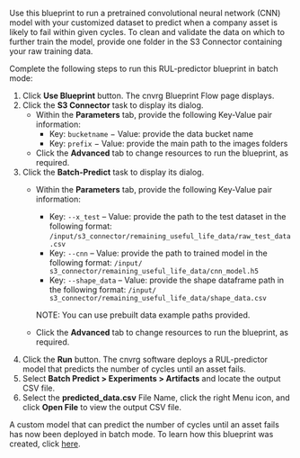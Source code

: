 Use this blueprint to run a pretrained convolutional neural network (CNN) model with your customized dataset to predict when a company asset is likely to fail within given cycles. To clean and validate the data on which to further train the model, provide one folder in the S3 Connector containing your raw training data.

Complete the following steps to run this RUL-predictor blueprint in batch mode:
1. Click **Use Blueprint** button. The cnvrg Blueprint Flow page displays.
2. Click the **S3 Connector** task to display its dialog.
   - Within the **Parameters** tab, provide the following Key-Value pair information:
     - Key: `bucketname` − Value: provide the data bucket name
     - Key: `prefix` − Value: provide the main path to the images folders
   - Click the **Advanced** tab to change resources to run the blueprint, as required.
3. Click the **Batch-Predict** task to display its dialog.
   - Within the **Parameters** tab, provide the following Key-Value pair information:
     - Key: `--x_test` – Value: provide the path to the test dataset in the following format: `/input/s3_connector/remaining_useful_life_data/raw_test_data.csv`
     - Key: `--cnn` – Value: provide the path to trained model in the following format: `/input/ s3_connector/remaining_useful_life_data/cnn_model.h5`
     - Key: `--shape_data` – Value: provide the shape dataframe path in the following format: `/input/ s3_connector/remaining_useful_life_data/shape_data.csv`

     NOTE: You can use prebuilt data example paths provided.
     
   - Click the **Advanced** tab to change resources to run the blueprint, as required.
4. Click the **Run** button. The cnvrg software deploys a RUL-predictor model that predicts the number of cycles until an asset fails.
5. Select **Batch Predict > Experiments > Artifacts** and locate the output CSV file.
6. Select the **predicted_data.csv** File Name, click the right Menu icon, and click **Open File** to view the output CSV file.

A custom model that can predict the number of cycles until an asset fails has now been deployed in batch mode. To learn how this blueprint was created, click [here](https://github.com/cnvrg/remaining-useful-life).
